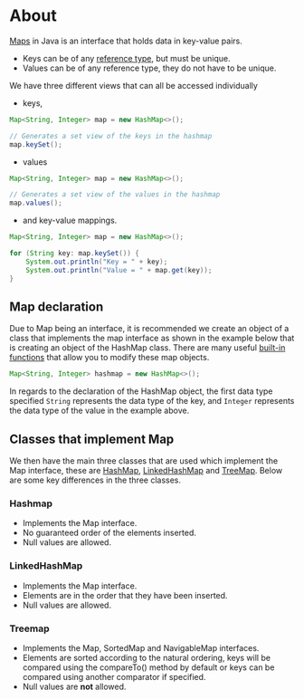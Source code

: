 # About

[Maps][maps] in Java is an interface that holds data in key-value pairs. 

- Keys can be of any [reference type][reference-data-types], but must be unique.
- Values can be of any reference type, they do not have to be unique.

We have three different views that can all be accessed individually

- keys,

```java
Map<String, Integer> map = new HashMap<>();

// Generates a set view of the keys in the hashmap
map.keySet();
```

- values

```java
Map<String, Integer> map = new HashMap<>();

// Generates a set view of the values in the hashmap
map.values();
```

- and key-value mappings.

````java
Map<String, Integer> map = new HashMap<>();

for (String key: map.keySet()) {
    System.out.println("Key = " + key);
    System.out.println("Value = " + map.get(key));
}
````

## Map declaration

Due to Map being an interface, it is recommended we create an object of a class that implements the map interface as shown in the example below that is creating an object of the HashMap class.
There are many useful [built-in functions][start-of-map-functions] that allow you to modify these map objects.

```java
Map<String, Integer> hashmap = new HashMap<>();
```

In regards to the declaration of the HashMap object, the first data type specified `String` represents the data type of the key, and `Integer` represents the data type of the value in the example above.

## Classes that implement Map

We then have the main three classes that are used which implement the Map interface, these are [HashMap][hash-map], [LinkedHashMap][linked-hash-map] and [TreeMap][tree-map].
Below are some key differences in the three classes.

### Hashmap

- Implements the Map interface. 
- No guaranteed order of the elements inserted.
- Null values are allowed.

### LinkedHashMap 

- Implements the Map interface.
- Elements are in the order that they have been inserted.
- Null values are allowed.

### Treemap

- Implements the Map, SortedMap and NavigableMap interfaces.
- Elements are sorted according to the natural ordering, keys will be compared using the compareTo() method by default or keys can be compared using another comparator if specified.
- Null values are **not** allowed.

[maps]: https://docs.oracle.com/en/java/javase/11/docs/api/java.base/java/util/Map.html
[reference-data-types]: https://docs.oracle.com/javase/specs/jls/se7/html/jls-4.html#jls-4.3
[hash-map]: https://docs.oracle.com/javase/8/docs/api/java/util/HashMap.html
[linked-hash-map]: https://docs.oracle.com/javase/8/docs/api/java/util/LinkedHashMap.html
[tree-map]: https://docs.oracle.com/javase/8/docs/api/java/util/TreeMap.html
[start-of-map-functions]: https://docs.oracle.com/javase/8/docs/api/java/util/Map.html#size--
